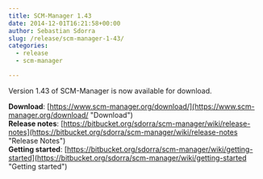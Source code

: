 ```yaml
---
title: SCM-Manager 1.43
date: 2014-12-01T16:21:58+00:00
author: Sebastian Sdorra
slug: /release/scm-manager-1-43/
categories:
  - release
  - scm-manager

---
```

Version 1.43 of SCM-Manager is now available for download.

**Download**: [https://www.scm-manager.org/download/](https://www.scm-manager.org/download/ "Download")  
**Release notes**: [https://bitbucket.org/sdorra/scm-manager/wiki/release-notes](https://bitbucket.org/sdorra/scm-manager/wiki/release-notes "Release Notes")  
**Getting started**: [https://bitbucket.org/sdorra/scm-manager/wiki/getting-started](https://bitbucket.org/sdorra/scm-manager/wiki/getting-started "Getting started")
